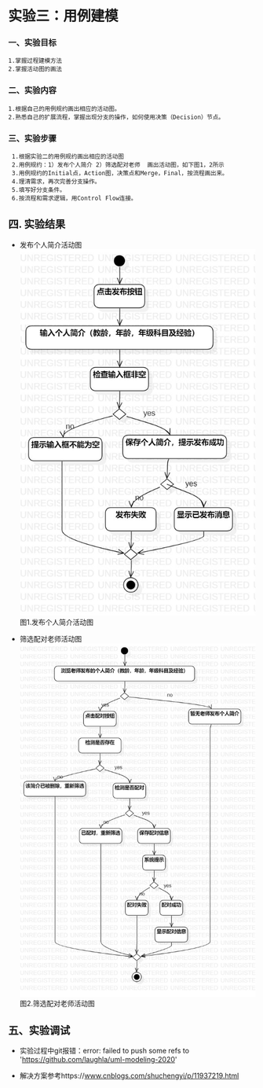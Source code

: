 # 实验三：用例建模

### 一、实验目标
    1.掌握过程建模方法
    2.掌握活动图的画法


### 二、实验内容
    1.根据自己的用例规约画出相应的活动图。
    2.熟悉自己的扩展流程，掌握出现分支的操作，如何使用决策（Decision）节点。

 ### 三、实验步骤
     1.根据实验二的用例规约画出相应的活动图
     2.用例规约：1）发布个人简介 2）筛选配对老师  画出活动图，如下图1，2所示
     3.用例规约的Initial点，Action图，决策点和Merge，Final，按流程画出来。
     4.理清需求，再次完善分支操作。
     5.填写好分支条件。
     6.按流程和需求逻辑，用Control Flow连接。

## 四. 实验结果

- 发布个人简介活动图
![活动图1](./LAB03.ActivityDiagram1.jpg)  
图1.发布个人简介活动图

- 筛选配对老师活动图
![活动图2](./LAB03.ActivityDiagram2.jpg)  
图2.筛选配对老师活动图

## 五、实验调试
- 实验过程中git报错：error: failed to push some refs to 'https://github.com/laughla/uml-modeling-2020'

- 解决方案参考https://www.cnblogs.com/shuchengyi/p/11937219.html
